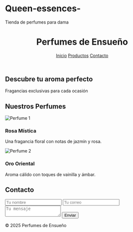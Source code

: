 # Queen-essences-
Tienda de perfumes para dama 
<!DOCTYPE html>
<html lang="es">
<head>
  <meta charset="UTF-8" />
  <meta name="viewport" content="width=device-width, initial-scale=1.0"/>
  <title>Perfumes de Ensueño</title>
  <link rel="stylesheet" href="style.css" />
</head>
<body>
  <header>
    <h1>Perfumes de Ensueño</h1>
    <nav>
      <a href="#inicio">Inicio</a>
      <a href="#productos">Productos</a>
      <a href="#contacto">Contacto</a>
    </nav>
  </header>

  <section id="inicio" class="hero">
    <h2>Descubre tu aroma perfecto</h2>
    <p>Fragancias exclusivas para cada ocasión</p>
  </section>

  <section id="productos">
    <h2>Nuestros Perfumes</h2>
    <div class="producto">
      <img src="https://via.placeholder.com/150" alt="Perfume 1">
      <h3>Rosa Mística</h3>
      <p>Una fragancia floral con notas de jazmín y rosa.</p>
    </div>
    <div class="producto">
      <img src="https://via.placeholder.com/150" alt="Perfume 2">
      <h3>Oro Oriental</h3>
      <p>Aroma cálido con toques de vainilla y ámbar.</p>
    </div>
  </section>

  <section id="contacto">
    <h2>Contacto</h2>
    <form onsubmit="enviarFormulario(event)">
      <input type="text" placeholder="Tu nombre" required />
      <input type="email" placeholder="Tu correo" required />
      <textarea placeholder="Tu mensaje" required></textarea>
      <button type="submit">Enviar</button>
    </form>
  </section>

  <footer>
    <p>&copy; 2025 Perfumes de Ensueño</p>
  </footer>

  <script>
    function enviarFormulario(e) {
      e.preventDefault();
      alert("Gracias por contactarnos. Te responderemos pronto.");
    }
  </script>
</body>
</html>

